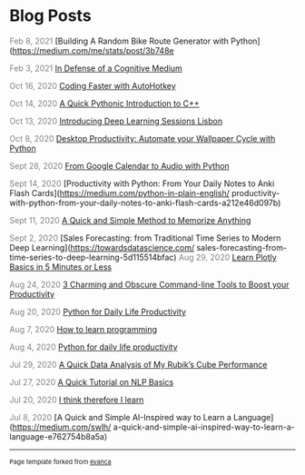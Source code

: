 # Blog Posts
<span style="color: gray">Feb 8, 2021</span>
[Building A Random Bike Route Generator with Python](https://medium.com/me/stats/post/3b748e</span>

<span style="color: gray"> Feb 3, 2021 </span> 
[In Defense of a Cognitive Medium](https://towardsdatascience.com/in-defense-of-a-cognitive-medium-9d6f91336625)

<span style="color: gray">Oct 16, 2020</span> 
[Coding Faster with AutoHotkey](https://medium.com/me/stats/post/453a2face9af)

<span style="color: gray">Oct 14, 2020</span> 
 [A Quick Pythonic Introduction to C++](https://medium.com/me/stats/post/50eef9b023d7)

 <span style="color: gray">Oct 13, 2020</span> 
 [Introducing Deep Learning Sessions Lisbon](https://medium.com/me/stats/post/f7dbb63a8800)

 <span style="color: gray">Oct 8, 2020</span> 
 [Desktop Productivity: Automate your Wallpaper Cycle with Python](https://medium.com/me/stats/post/b3ef3579cdfd)

 <span style="color: gray">Sept 28, 2020</span> 
 [From Google Calendar to Audio with Python](https://medium.com/me/stats/post/a34f0ce23a3c)

 <span style="color: gray">Sept 14, 2020</span> 
 [Productivity with Python: From Your Daily Notes to Anki Flash Cards](https://medium.com/python-in-plain-english/
 productivity-with-python-from-your-daily-notes-to-anki-flash-cards-a212e46d097b)
 
 <span style="color: gray">Sept 11, 2020</span> 
 [A Quick  and Simple Method to Memorize Anything](https://medium.com/me/stats/post/ca6746f6d741)

 <span style="color: gray">Sept 2, 2020</span> 
 [Sales Forecasting: from Traditional Time Series to Modern Deep Learning](https://towardsdatascience.com/
 sales-forecasting-from-time-series-to-deep-learning-5d115514bfac)
 <span style="color: gray">Aug 29, 2020</span> 
 [Learn Plotly Basics in 5 Minutes or Less](https://medium.com/me/stats/post/de1bf8d20436)

 <span style="color: gray">Aug 24, 2020 </span> 
[3 Charming and Obscure Command-line Tools to Boost your Productivity](https://medium.com/me/stats/post/18981fa5e546)

<span style="color: gray">Aug 20, 2020 </span> 
[Python for Daily Life Productivity](https://medium.com/me/stats/post/6be1562e59b0)

<span style="color: gray">Aug 7, 2020</span> 
[How to learn programming](https://medium.com/me/stats/post/4d64115b10df)

<span style="color: gray">Aug 4, 2020</span> 
[Python for daily life productivity](https://medium.com/me/stats/post/70ce1943c35b)

<span style="color: gray">Jul 29, 2020</span> 
[A Quick Data Analysis of My Rubik’s Cube Performance](https://medium.com/me/stats/post/998a74eeeb27)

<span style="color: gray"> Jul 27, 2020 </span> 
[A Quick Tutorial on NLP Basics](https://medium.com/swlh/a-quick-tutorial-on-nlp-basics-66082c242262)

<span style="color: gray">Jul 20, 2020</span> 
[I think therefore I learn](https://medium.com/me/stats/post/ac824413991f)

<span style="color: gray"> Jul 8, 2020 </span> 
[A Quick and Simple AI-Inspired way to Learn a Language](https://medium.com/swlh/
a-quick-and-simple-ai-inspired-way-to-learn-a-language-e762754b8a5a)










 


---

<p style="font-size:11px">Page template forked from <a href="https://github.com/evanca/quick-portfolio">evanca</a></p>
<!-- Remove above link if you don't want to attibute -->
